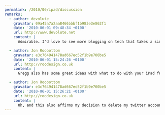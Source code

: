 ```yaml
---
permalink: /2010/06/ipad/discussion
remarks:
  - author: devolute
    gravatar: 09a45a7a2aa8466bbbf1b983e3e862f1
    date: '2010-06-01 09:48:34 +0100'
    url: http://www.devolute.net
    content: |
      Admirable. I'd love to see more blogging on tech that takes a simliar slant.

  - author: Jon Roobottom
    gravatar: e3c764941478ad667ec52f1b9e700be5
    date: '2010-06-01 15:24:26 +0100'
    url: http://roodesign.co.uk
    content: |
      Gregg also has some great ideas with what to do with your iPad fund. I'm spending my fund on printing for my wedding.

  - author: Jon Roobottom
    gravatar: e3c764941478ad667ec52f1b9e700be5
    date: '2010-06-01 15:26:21 +0100'
    url: http://roodesign.co.uk
    content: |
      Oh, and this also affirms my decision to delete my twitter account.
---
```

